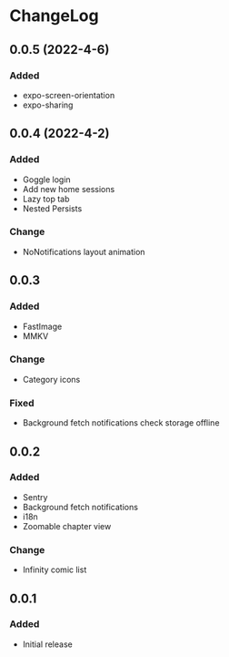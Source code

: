 # ChangeLog

## 0.0.5 (2022-4-6)
### Added
  - expo-screen-orientation
  - expo-sharing

## 0.0.4 (2022-4-2)
### Added
  - Goggle login
  - Add new home sessions
  - Lazy top tab
  - Nested Persists
### Change
  - NoNotifications layout animation

## 0.0.3
### Added
- FastImage
- MMKV
### Change
- Category icons
### Fixed
- Background fetch notifications check storage offline

## 0.0.2
### Added
- Sentry
- Background fetch notifications
- i18n
- Zoomable chapter view
### Change
- Infinity comic list

## 0.0.1
### Added
- Initial release
